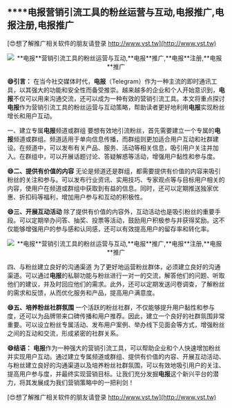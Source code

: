 ## ****电报**营销引流工具的粉丝运营与互动,**电报**推广,**电报**注册,**电报**推广**

[😍想了解推广相关软件的朋友请登录 http://www.vst.tw](http://www.vst.tw)

 <center><img src="https://vst.tw/MP4/tuiguang/png/3.png" alt="**电报**营销引流工具的粉丝运营与互动,**电报**推广,**电报**注册,**电报**推广"></center>

**😄引言：**
在当今社交媒体时代，**电报**（Telegram）作为一种主流的即时通讯工具，以其强大的功能和安全性而备受推崇。越来越多的企业和个人开始意识到，**电报**不仅可以用来沟通交流，还可以成为一种有效的营销引流工具。本文将重点探讨**电报**作为营销引流工具的粉丝运营与互动策略，帮助读者更好地利用**电报**实现粉丝增长和用户互动。

一、建立专属**电报**频道或群组
要想有效地引流粉丝，首先需要建立一个专属的**电报**频道或群组。频道适用于单向信息传播，而群组则更加适合用户互动和社群建设。在频道中，可以发布有关产品、服务、活动等相关信息，吸引用户关注并加入。在群组中，可以开展话题讨论、答疑解惑等活动，增强用户黏性和参与度。

**😄二、提供有价值的内容**
无论是频道还是群组，都需要提供有价值的内容来吸引粉丝的关注和参与。可以发布行业资讯、实用技巧、专家观点等与目标用户相关的内容，使用户在频道或群组中获取到有益的信息。同时，还可以定期推送独家优惠、折扣码等福利，增加用户参与和互动的积极性。

**😄三、开展互动活动**
除了提供有价值的内容外，互动活动也是吸引粉丝的重要手段。可以定期举办问答、抽奖、投票等活动，鼓励用户积极参与并获得奖励。这不仅能够增强用户的参与感和认同感，还可以有效提高用户的留存率和转化率。

 <center><img src="https://vst.tw/MP4/tuiguang/png/3.png" alt="**电报**营销引流工具的粉丝运营与互动,**电报**推广,**电报**注册,**电报**推广"></center>

四、与粉丝建立良好的沟通渠道
为了更好地运营粉丝群体，必须建立良好的沟通渠道。可以通过**电报**的私聊功能与粉丝进行一对一的交流，解答他们的问题、听取他们的建议，并及时回应他们的需求。此外，还可以定期发送问卷调查，了解粉丝的需求和反馈，从而优化服务和产品，提高用户满意度。

**😄五、培养粉丝社群氛围**
一个活跃的粉丝社群，不仅能够提升用户黏性和参与度，还可以为品牌带来口碑传播和用户推荐。因此，建立一个良好的社群氛围非常重要。可以设立粉丝专属活动、发布用户案例、举办线下见面会等方式，增强粉丝之间的互动和交流，形成紧密的社群关系。

**😄结语：**
**电报**作为一种强大的营销引流工具，可以帮助企业和个人快速增加粉丝并实现用户互动。通过建立专属频道或群组、提供有价值的内容、开展互动活动、与粉丝建立良好的沟通渠道以及培养粉丝社群氛围，可以有效地吸引用户的关注、提高用户参与度，并最终实现营销目标。让我们充分发掘**电报**这个新兴平台的潜力，将其发展成为我们营销策略中的一把利剑！

[😍想了解推广相关软件的朋友请登录 http://www.vst.tw](http://www.vst.tw)



